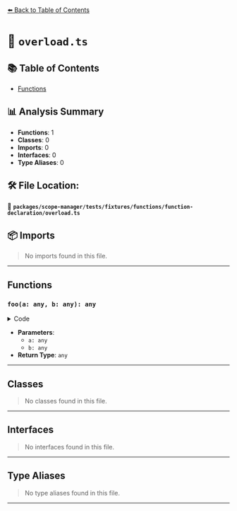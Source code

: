 [⬅️ Back to Table of Contents](../../../../../../index.md)

# 📄 `overload.ts`

## 📚 Table of Contents

- [Functions](#functions)

## 📊 Analysis Summary

- **Functions**: 1
- **Classes**: 0
- **Imports**: 0
- **Interfaces**: 0
- **Type Aliases**: 0

## 🛠️ File Location:
📂 **`packages/scope-manager/tests/fixtures/functions/function-declaration/overload.ts`**

## 📦 Imports

> No imports found in this file.


---

## Functions

### `foo(a: any, b: any): any`

<details><summary>Code</summary>

```ts
function foo(a, b);
```
</details>

- **Parameters**:
  - `a: any`
  - `b: any`
- **Return Type**: `any`

---

## Classes

> No classes found in this file.


---

## Interfaces

> No interfaces found in this file.


---

## Type Aliases

> No type aliases found in this file.


---
